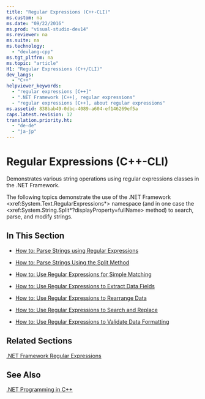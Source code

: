 ```yaml
---
title: "Regular Expressions (C++-CLI)"
ms.custom: na
ms.date: "09/22/2016"
ms.prod: "visual-studio-dev14"
ms.reviewer: na
ms.suite: na
ms.technology: 
  - "devlang-cpp"
ms.tgt_pltfrm: na
ms.topic: "article"
H1: "Regular Expressions (C++/CLI)"
dev_langs: 
  - "C++"
helpviewer_keywords: 
  - "regular expressions [C++]"
  - ".NET Framework [C++], regular expressions"
  - "regular expressions [C++], about regular expressions"
ms.assetid: 838bab49-0dbc-4089-a604-ef146269ef5a
caps.latest.revision: 12
translation.priority.ht: 
  - "de-de"
  - "ja-jp"
---
```

# Regular Expressions (C++-CLI)
Demonstrates various string operations using regular expressions classes in the .NET Framework.  
  
 The following topics demonstrate the use of the .NET Framework \<xref:System.Text.RegularExpressions*> namespace (and in one case the \<xref:System.String.Split*?displayProperty=fullName> method) to search, parse, and modify strings.  
  
## In This Section  
  
-   [How to: Parse Strings using Regular Expressions](../vs140/how-to--parse-strings-using-regular-expressions--c---cli-.md)  
  
-   [How to: Parse Strings Using the Split Method](../vs140/how-to--parse-strings-using-the-split-method--c---cli-.md)  
  
-   [How to: Use Regular Expressions for Simple Matching](../vs140/how-to--use-regular-expressions-for-simple-matching--c---cli-.md)  
  
-   [How to: Use Regular Expressions to Extract Data Fields](../vs140/how-to--use-regular-expressions-to-extract-data-fields--c---cli-.md)  
  
-   [How to: Use Regular Expressions to Rearrange Data](../vs140/how-to--use-regular-expressions-to-rearrange-data--c---cli-.md)  
  
-   [How to: Use Regular Expressions to Search and Replace](../vs140/how-to--use-regular-expressions-to-search-and-replace--c---cli-.md)  
  
-   [How to: Use Regular Expressions to Validate Data Formatting](../vs140/how-to--use-regular-expressions-to-validate-data-formatting--c---cli-.md)  
  
## Related Sections  
 [.NET Framework Regular Expressions](assetId:///521b3f6d-f869-42e1-93e5-158c54a6895d)  
  
## See Also  
 [.NET Programming in C++](../vs140/.net-programming-with-c---cli--visual-c---.md)